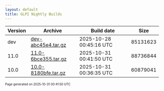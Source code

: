 ```yaml
---
layout: default
title: GLPI Nightly Builds
---
```


Version|Archive|Build date|Size
---|---|---|---
dev|[dev-abc45e4.tar.gz](dev-abc45e4.tar.gz)|2025-10-28 00:45:16 UTC|85131623
11.0|[11.0-6bce355.tar.gz](11.0-6bce355.tar.gz)|2025-10-31 00:41:50 UTC|88736844
10.0|[10.0-8180bfe.tar.gz](10.0-8180bfe.tar.gz)|2025-10-31 00:36:35 UTC|60879041

<font size="1">Page generated on 2025-10-31 00:41:50 UTC</font>
